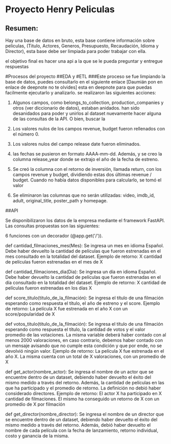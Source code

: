 # Proyecto Henry Peliculas
## Resumen:
Hay una base de datos en bruto, esta base contiene información sobre peliculas, (Titulo, Actores, Generos, Presupuesto, Recaudación, Idioma y Director), esta base debe ser limpiada para poder trabajar con ella.

el objetivo final es hacer una api a la que se le pueda preguntar y entregue respuestas

#Procesos del proyecto
##EDA y #ETL
###Este proceso se fue limpiando la base de datos, puedes consultarlo en el siguiente enlace [Daumián pon en enlace de deepnote no te olvides] esta en deepnote para que puedas facilmente ejecutarlo y analizarlo.
se realizaron las siguientes acciones:

1. Algunos campos, como belongs_to_collection, production_companies y otros (ver diccionario de datos), estaban anidados. han sido desanidados para poder y unirlos al dataset nuevamente hacer alguna de las consultas de la API. O bien, buscar la 

2. Los valores nulos de los campos revenue, budget fueron rellenados con el número 0.

3. Los valores nulos del campo release date fueron eliminados.

4. las fechas se pusieron en formato AAAA-mm-dd. Además, y se creo la columna release_year donde se extrajo el año de la fecha de estreno.

5. Se creó la columna con el retorno de inversión, llamada return, con los campos revenue y budget, dividiendo estas dos últimas revenue / budget. Cuando no había datos disponibles para calcularlo, se tomó el valor 

6. Se eliminaron las columnas que no serán utilizadas: video, imdb_id, adult, original_title, poster_path y homepage.





##API

Se disponibilizaron los datos de la empresa mediante el framework FastAPI. Las consultas propuestas son las siguientes:

6 funciones con un decorador (@app.get('/')).

def cantidad_filmaciones_mes(Mes): Se ingresa un mes en idioma Español. Debe haber devuelto la cantidad de películas que fueron estrenadas en el mes consultado en la totalidad del dataset.
Ejemplo de retorno: X cantidad de películas fueron estrenadas en el mes de X

def cantidad_filmaciones_dia(Dia): Se ingresa un día en idioma Español. Debe haber devuelto la cantidad de películas que fueron estrenadas en el día consultado en la totalidad del dataset.
Ejemplo de retorno: X cantidad de películas fueron estrenadas en los días X

def score_titulo(titulo_de_la_filmación): Se ingresa el título de una filmación esperando como respuesta el título, el año de estreno y el score.
Ejemplo de retorno: La película X fue estrenada en el año X con un score/popularidad de X

def votos_titulo(titulo_de_la_filmación): Se ingresa el título de una filmación esperando como respuesta el título, la cantidad de votos y el valor promedio de las votaciones. La misma variable deberá haber contado con al menos 2000 valoraciones, en caso contrario, debemos haber contado con un mensaje avisando que no cumple esta condición y que por ende, no se devolvió ningún valor.
Ejemplo de retorno: La película X fue estrenada en el año X. La misma cuenta con un total de X valoraciones, con un promedio de X

def get_actor(nombre_actor): Se ingresa el nombre de un actor que se encuentre dentro de un dataset, debiendo haber devuelto el éxito del mismo medido a través del retorno. Además, la cantidad de películas en las que ha participado y el promedio de retorno. La definición no debió haber considerado directores.
Ejemplo de retorno: El actor X ha participado en X cantidad de filmaciones. El mismo ha conseguido un retorno de X con un promedio de X por filmación

def get_director(nombre_director): Se ingresa el nombre de un director que se encuentre dentro de un dataset, debiendo haber devuelto el éxito del mismo medido a través del retorno. Además, debió haber devuelto el nombre de cada película con la fecha de lanzamiento, retorno individual, costo y ganancia de la misma.
